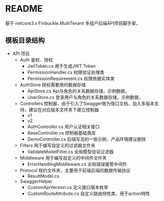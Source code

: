 ﻿
README
===========================
基于 netcore3.x Finbuckle.MultiTenant 多组户后端API项目脚手架，

## 模板目录结构
* API 项目
    * Auth 鉴权、授权
        * JwtToken.cs  用于生成JWT Token
        * PermissionHandler.cs 权限验证处理类
        * PermissionRequirement.cs 权限依据实体类
    * AuthStore 授权需要用的数据存储
        * ApiStore.cs Api与角色的关系数据存储，示例数据，
        * UserStore.cs 登录用户与角色的关系数据存储，示例数据，
    * Controllers 控制器，由于引入了Swagger做为借口文档，加入多版本支持，建议在对应版本文件夹下建立控制器
        * v1 
        * v2
        * AuthController.cs 用户认证相关接口
        * BaseController.cs 控制器基础类库
        * DemoController.cs 后端写法的一些示例，产品环境建议删除
    * Filters 用于编写自定义的过滤器文件夹
        * ValidateModelFilter.cs 全局模型验证过滤器   
    * Middleware 用于编写自定义的中间件文件夹
         * ErrorHandlingMiddleware.cs 全局错误接管中间件
    * Protocol 规约文件夹，主要用于前端后端的数据传输协议
         * ResultModel.cs  
    * SwaggerHelper
         * CustomApiVersion.cs 定义接口版本枚举
         * CustomRouteAttribute.cs 自定义路由特性类，用于action特性

